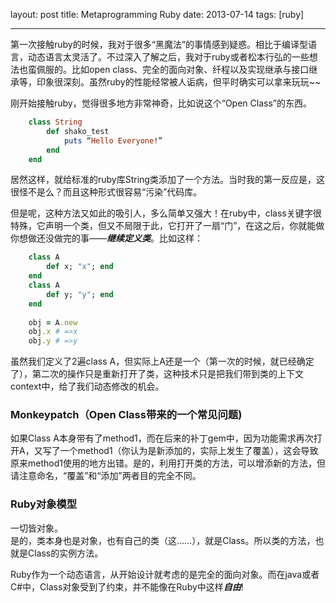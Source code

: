 layout: post
title: Metaprogramming Ruby
date: 2013-07-14
tags: [ruby]

---
第一次接触ruby的时候，我对于很多“黑魔法”的事情感到疑惑。相比于编译型语言，动态语言太灵活了。不过深入了解之后，我对于ruby或者松本行弘的一些想法也蛮佩服的。比如open class、完全的面向对象、纤程以及实现继承与接口继承等，印象很深刻。虽然ruby的性能经常被人诟病，但平时确实可以拿来玩玩~~
<!--more-->
刚开始接触ruby，觉得很多地方非常神奇，比如说这个“Open Class”的东西。
  
```ruby
	class String
		def shako_test		
			puts “Hello Everyone!”
		end
	end
```

居然这样，就给标准的ruby库String类添加了一个方法。当时我的第一反应是，这很怪不是么？而且这种形式很容易“污染”代码库。

但是呢，这种方法又如此的吸引人，多么简单又强大！在ruby中，class关键字很特殊，它声明一个类，但又不局限于此，它打开了一扇“门”，在这之后，你就能做你想做还没做完的事——***继续定义类***。比如这样：

```ruby
	class A
		def x; "x"; end
	end
	class A
		def y; "y"; end
	end
	
	obj = A.new
	obj.x # =>x
	obj.y # =>y
```

虽然我们定义了2遍class A，但实际上A还是一个（第一次的时候，就已经确定了），第二次的操作只是重新打开了类，这种技术只是把我们带到类的上下文context中，给了我们动态修改的机会。 
 
### Monkeypatch（Open Class带来的一个常见问题)

如果Class A本身带有了method1，而在后来的补丁gem中，因为功能需求再次打开A，又写了一个method1（你认为是新添加的，实际上发生了覆盖），这会导致原来method1使用的地方出错。是的，利用打开类的方法，可以增添新的方法，但请注意命名，“覆盖”和“添加”两者目的完全不同。  

### Ruby对象模型 

一切皆对象。  
是的，类本身也是对象，也有自己的类（这......），就是Class。所以类的方法，也就是Class的实例方法。 

Ruby作为一个动态语言，从开始设计就考虑的是完全的面向对象。而在java或者C#中，Class对象受到了约束，并不能像在Ruby中这样***自由***!
